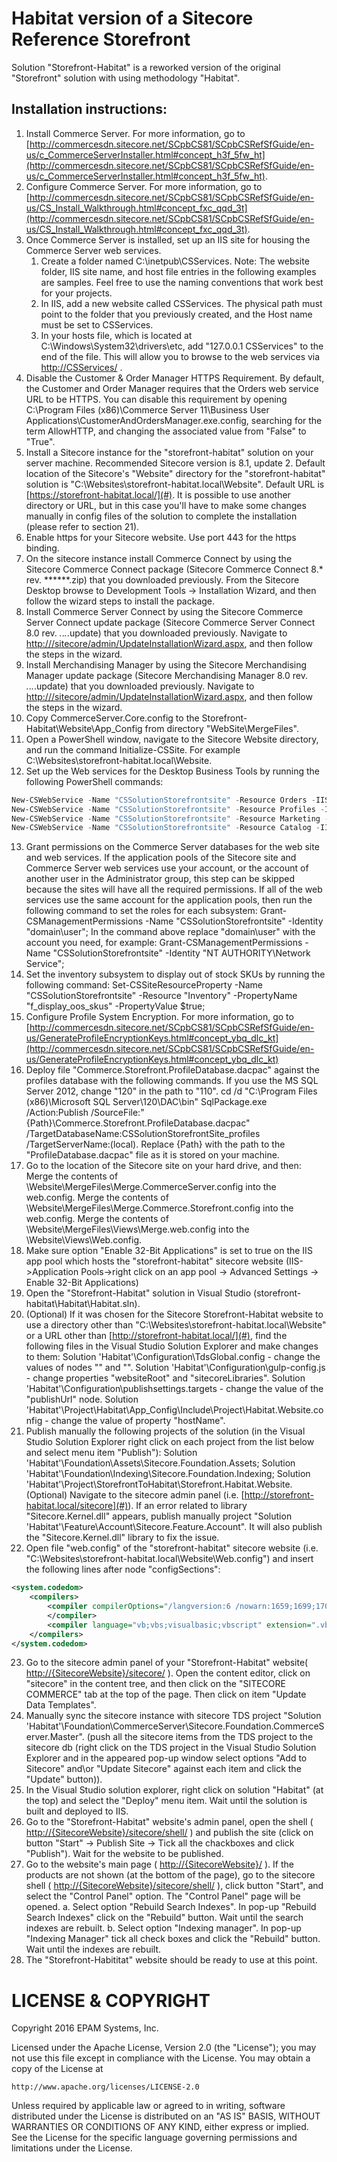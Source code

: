 # Habitat version of a Sitecore Reference Storefront
Solution "Storefront-Habitat" is a reworked version of the original "Storefront" solution with using methodology "Habitat".

## Installation instructions:

1. Install Commerce Server. For more information, go to [http://commercesdn.sitecore.net/SCpbCS81/SCpbCSRefSfGuide/en-us/c_CommerceServerInstaller.html#concept_h3f_5fw_ht](http://commercesdn.sitecore.net/SCpbCS81/SCpbCSRefSfGuide/en-us/c_CommerceServerInstaller.html#concept_h3f_5fw_ht).
2. Configure Commerce Server. For more information, go to [http://commercesdn.sitecore.net/SCpbCS81/SCpbCSRefSfGuide/en-us/CS_Install_Walkthrough.html#concept_fxc_qqd_3t](http://commercesdn.sitecore.net/SCpbCS81/SCpbCSRefSfGuide/en-us/CS_Install_Walkthrough.html#concept_fxc_qqd_3t).
3. Once Commerce Server is installed, set up an IIS site for housing the Commerce Server web services.
    1. Create a folder named C:\inetpub\CSServices\.
       Note: The website folder, IIS site name, and host file entries in the following examples are samples. Feel free to use the naming conventions that work best for your projects.
    1. In IIS, add a new website called CSServices. The physical path must point to the folder that you previously created, and the Host name must be set to CSServices.
    1. In your hosts file, which is located at C:\Windows\System32\drivers\etc\, add "127.0.0.1 CSServices" to the end of the file. This will allow you to browse to the web services via [http://CSServices/](#) .
4. Disable the Customer & Order Manager HTTPS Requirement.
   By default, the Customer and Order Manager requires that the Orders web service URL to be HTTPS.
   You can disable this requirement by opening C:\Program Files (x86)\Commerce Server 11\Business User Applications\CustomerAndOrdersManager.exe.config, searching for the term AllowHTTP, and changing the associated value from "False" to "True".
5. Install a Sitecore instance for the "storefront-habitat" solution on your server machine. Recommended Sitecore version is 8.1, update 2.
   Default location of the Sitecore's "Website" directory for the "storefront-habitat" solution is "C:\Websites\storefront-habitat.local\Website". Default URL is [https://storefront-habitat.local/](#). It is possible to use another directory or URL, but in this case you'll have to make some changes manually in config files of the solution to complete the installation (please refer to section 21).
6. Enable https for your Sitecore website. Use port 443 for the https binding.
7. On the sitecore instance install Commerce Connect by using the Sitecore Commerce Connect package (Sitecore Commerce Connect 8.* rev. ******.zip) that you downloaded previously. From the Sitecore Desktop browse to Development Tools -> Installation Wizard, and then follow the wizard steps to install the package.
8. Install Commerce Server Connect by using the Sitecore Commerce Server Connect update package (Sitecore Commerce Server Connect 8.0 rev. *.*.*.*.update) that you downloaded previously. Navigate to [http://<your site>/sitecore/admin/UpdateInstallationWizard.aspx](#), and then follow the steps in the wizard.
9. Install Merchandising Manager by using the Sitecore Merchandising Manager update package (Sitecore Merchandising Manager 8.0 rev. *.*.*.*.update) that you downloaded previously. Navigate to [http://<your site>/sitecore/admin/UpdateInstallationWizard.aspx](#), and then follow the steps in the wizard.
10. Copy CommerceServer.Core.config to the Storefront-Habitat\Website\App_Config from directory "WebSite\MergeFiles".
11. Open a PowerShell window, navigate to the Sitecore Website directory, and run the command Initialize-CSSite. For example C:\Websites\storefront-habitat.local\Website.
12. Set up the Web services for the Desktop Business Tools by running the following PowerShell commands:
```powershell
New-CSWebService -Name "CSSolutionStorefrontsite" -Resource Orders -IISSite "CSServices";
New-CSWebService -Name "CSSolutionStorefrontsite" -Resource Profiles -IISSite "CSServices";
New-CSWebService -Name "CSSolutionStorefrontsite" -Resource Marketing -IISSite "CSServices";
New-CSWebService -Name "CSSolutionStorefrontsite" -Resource Catalog -IISSite "CSServices";
```
13. Grant permissions on the Commerce Server databases for the web site and web services. If the application pools of the Sitecore site and Commerce Server web services use your account, or the account of another user in the Administrator group, this step can be skipped because the sites will have all the required permissions. If all of the web services use the same account for the application pools, then run the following command to set the roles for each subsystem:
    Grant-CSManagementPermissions -Name  "CSSolutionStorefrontsite"  -Identity "domain\user";
    In the command above replace "domain\user" with the account you need, for example:
    Grant-CSManagementPermissions -Name  "CSSolutionStorefrontsite"  -Identity "NT AUTHORITY\Network Service";
14. Set the inventory subsystem to display out of stock SKUs by running the following command:
    Set-CSSiteResourceProperty -Name "CSSolutionStorefrontsite" -Resource "Inventory" -PropertyName "f_display_oos_skus" -PropertyValue $true;
15. Configure Profile System Encryption. For more information, go to [http://commercesdn.sitecore.net/SCpbCS81/SCpbCSRefSfGuide/en-us/GenerateProfileEncryptionKeys.html#concept_ybq_dlc_kt](http://commercesdn.sitecore.net/SCpbCS81/SCpbCSRefSfGuide/en-us/GenerateProfileEncryptionKeys.html#concept_ybq_dlc_kt)
16. Deploy file "Commerce.Storefront.ProfileDatabase.dacpac" against the profiles database with the following commands. If you use the MS SQL Server 2012, change "120" in the path to "110".
    cd /d "C:\Program Files (x86)\Microsoft SQL Server\120\DAC\bin\"
    SqlPackage.exe /Action:Publish /SourceFile:"{Path}\Commerce.Storefront.ProfileDatabase.dacpac" /TargetDatabaseName:CSSolutionStorefrontSite_profiles /TargetServerName:(local). Replace {Path} with the path to the "ProfileDatabase.dacpac" file as it is stored on your machine.
17. Go to the location of the Sitecore site on your hard drive, and then:
    Merge the contents of \Website\MergeFiles\Merge.CommerceServer.config into the web.config.
    Merge the contents of \Website\MergeFiles\Merge.Commerce.Storefront.config into the web.config.
    Merge the contents of \Website\MergeFiles\Views\Merge.web.config into the \Website\Views\Web.config.
18. Make sure option "Enable 32-Bit Applications" is set to true on the IIS app pool which hosts the "storefront-habitat" sitecore website (IIS->Application Pools->right click on an app pool -> Advanced Settings -> Enable 32-Bit Applications)
19. Open the "Storefront-Habitat" solution in Visual Studio (storefront-habitat\Habitat\Habitat.sln).
20. (Optional) If it was chosen for the Sitecore Storefront-Habitat website to use a directory other than "C:\Websites\storefront-habitat.local\Website" or a URL other than [http://storefront-habitat.local/](#), find the following files in the Visual Studio Solution Explorer and make changes to them:
    Solution 'Habitat'\Configuration\TdsGlobal.config - change the values of nodes "<SitecoreWebUrl>" and "<SitecoreDeployFolder>".
    Solution 'Habitat'\Configuration\gulp-config.js - change properties "websiteRoot" and "sitecoreLibraries".
    Solution 'Habitat'\Configuration\publishsettings.targets - change the value of the "publishUrl" node.
    Solution 'Habitat'\Project\Habitat\App_Config\Include\Project\Habitat.Website.config - change the value of property "hostName".
21. Publish manually the following projects of the solution (in the Visual Studio Solution Explorer right click on each project from the list below and select menu item "Publish"):
    Solution 'Habitat'\Foundation\Assets\Sitecore.Foundation.Assets;
    Solution 'Habitat'\Foundation\Indexing\Sitecore.Foundation.Indexing;
    Solution 'Habitat'\Project\StorefrontToHabitat\Storefront.Habitat.Website.
    (Optional) Navigate to the sitecore admin panel (i.e. [http://storefront-habitat.local/sitecore](#)). If an error related to library "Sitecore.Kernel.dll" appears, publish manually project  "Solution 'Habitat'\Feature\Account\Sitecore.Feature.Account". It will also publish the "Sitecore.Kernel.dll" library to fix the issue.
22. Open file "web.config" of the "storefront-habitat" sitecore website (i.e. "C:\Websites\storefront-habitat.local\Website\Web.config") and insert the following lines after node "configSections":
```xml
<system.codedom>
    <compilers>
        <compiler compilerOptions="/langversion:6 /nowarn:1659;1699;1701" extension=".cs" language="c#;cs;csharp" type="Microsoft.CodeDom.Providers.DotNetCompilerPlatform.CSharpCodeProvider, Microsoft.CodeDom.Providers.DotNetCompilerPlatform, Version=1.0.0.0, Culture=neutral, PublicKeyToken=31bf3856ad364e35">
        </compiler>
        <compiler language="vb;vbs;visualbasic;vbscript" extension=".vb" type="Microsoft.CodeDom.Providers.DotNetCompilerPlatform.VBCodeProvider, Microsoft.CodeDom.Providers.DotNetCompilerPlatform, Version=1.0.0.0, Culture=neutral, PublicKeyToken=31bf3856ad364e35" warningLevel="4" compilerOptions="/langversion:14 /nowarn:41008 /define:_MYTYPE=\&quot;Web\&quot; /optionInfer+"/>
    </compilers>
</system.codedom>
```
23. Go to the sitecore admin panel of your "Storefront-Habitat" website( [http://{SitecoreWebsite}/sitecore/](#) ). Open the content editor, click on "sitecore" in the content tree, and then click on the "SITECORE COMMERCE" tab at the top of the page. Then click on item "Update Data Templates".
24. Manually sync the sitecore instance with sitecore TDS project "Solution 'Habitat'\Foundation\CommerceServer\Sitecore.Foundation.CommerceServer.Master". (push all the sitecore items from the TDS project to the sitecore db (right click on the TDS project in the Visual Studio Solution Explorer and in the appeared pop-up window select options "Add to Sitecore" and\or "Update Sitecore" against each item and click the "Update" button)).
25. In the Visual Studio solution explorer, right click on solution "Habitat" (at the top) and select the "Deploy" menu item. Wait until the solution is built and deployed to IIS.
26. Go to the "Storefront-Habitat" website's admin panel, open the shell ( [http://{SitecoreWebsite}/sitecore/shell/](#) ) and publish the site (click on button "Start" -> Publish Site -> Tick all the chackboxes and click "Publish"). Wait for the website to be published.
27. Go to the website's main page ( [http://{SitecoreWebsite}/](#) ). If the products are not shown (at the bottom of the page), go to the sitecore shell ( [http://{SitecoreWebsite}/sitecore/shell/](#) ), click button "Start", and select the "Control Panel" option. The "Control Panel" page will be opened.
    a. Select option "Rebuild Search Indexes". In pop-up "Rebuild Search Indexes" click on the "Rebuild" button. Wait until the search indexes are rebuilt.
    b. Select option "Indexing manager". In pop-up "Indexing Manager" tick all check boxes and click the "Rebuild" button. Wait until the indexes are rebuilt.
28. The "Storefront-Habititat" website should be ready to use at this point.

# LICENSE & COPYRIGHT

Copyright 2016 EPAM Systems, Inc.

Licensed under the Apache License, Version 2.0 (the "License");
you may not use this file except in compliance with the License.
You may obtain a copy of the License at

    http://www.apache.org/licenses/LICENSE-2.0

Unless required by applicable law or agreed to in writing, software
distributed under the License is distributed on an "AS IS" BASIS,
WITHOUT WARRANTIES OR CONDITIONS OF ANY KIND, either express or implied.
See the License for the specific language governing permissions and
limitations under the License.